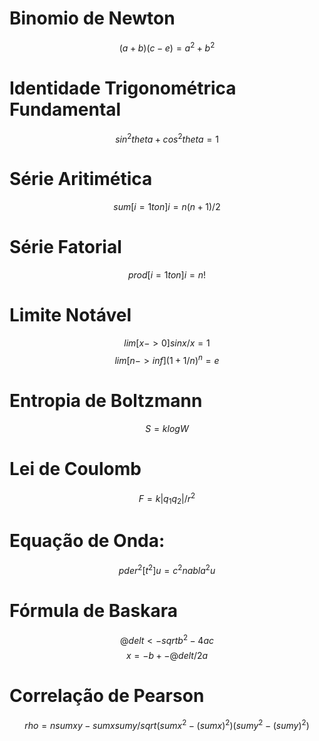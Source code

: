 # Binomio de Newton

$$ (a+b)(c-e) = a^2 + b^2 $$

# Identidade Trigonométrica Fundamental

$$ sin^2theta + cos^2theta = 1 $$

# Série Aritimética

$$ sum[i=1 to n] i = {n(n+1)/2} $$

# Série Fatorial

$$ prod[i=1 to n] i = n! $$

# Limite Notável

$$ lim[x->0]{{sin x/x}} = 1 $$
$$ lim[n->inf]{(1 + {1/n})^n} = e $$

# Entropia de Boltzmann

$$ S = k log W $$

# Lei de Coulomb

$$ F = {k |q_1 q_2| / r^2} $$

# Equação de Onda:

$$ pder^2[t^2] u = c^2 nabla^2 u $$

# Fórmula de Baskara

$$ @delt <- sqrt{b^2 - 4ac} $$
$$ x = {-b +- @delt/2a}    $$

# Correlação de Pearson

$$ rho = {nsum{xy} - sum{x}sum{y}/sqrt{(sum{x^2} - (sumx)^2)(sumy^2 - (sumy)^2)}} $$



